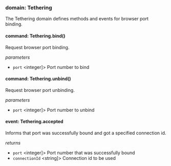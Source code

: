 
### domain: Tethering

The Tethering domain defines methods and events for browser port binding.

#### command: Tethering.bind()

Request browser port binding.

*parameters*
- `port` <integer]> Port number to bind

#### command: Tethering.unbind()

Request browser port unbinding.

*parameters*
- `port` <integer]> Port number to unbind

#### event: Tethering.accepted

Informs that port was successfully bound and got a specified connection id.

*returns*
- `port` <integer]> Port number that was successfully bound
- `connectionId` <string]> Connection id to be used
